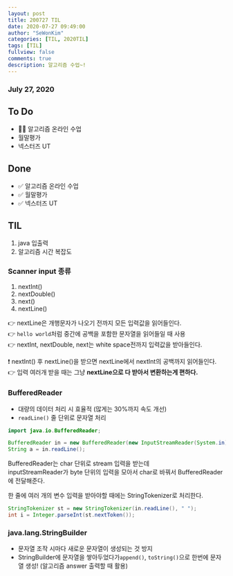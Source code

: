 ```yaml
---
layout: post
title: 200727 TIL
date: 2020-07-27 09:49:00
author: "SeWonKim"
categories: [TIL, 2020TIL]
tags: [TIL]
fullview: false
comments: true
description: 알고리즘 수업~!
---
```


### July 27, 2020

## To Do

- 👨‍💻 알고리즘 온라인 수업
- 월말평가
- 넥스터즈 UT

## Done

- ✅ 알고리즘 온라인 수업
- ✅ 월말평가
- ✅ 넥스터즈 UT

## TIL

1. java 입출력
2. 알고리즘 시간 복잡도

### Scanner input 종류

1. nextInt()
2. nextDouble()
3. next()
4. nextLine()

👉 nextLine은 개행문자가 나오기 전까지 모든 입력값을 읽어들인다.  
👉 `hello world`처럼 중간에 공백을 포함한 문자열을 읽어들일 때 사용  
👉 nextInt, nextDouble, next는 white space전까지 입력값을 받아들인다.

❗ nextInt() 후 nextLine()을 받으면 nextLine에서 nextInt의 공백까지 읽어들인다.  
👉 입력 여러개 받을 때는 그냥 **nextLine으로 다 받아서 변환하는게 편하다.**

### BufferedReader

- 대량의 데이터 처리 시 효율적 (많게는 30%까지 속도 개선)
- `readLine()` 줄 단위로 문자열 처리

```java
import java.io.BufferedReader;

BufferedReader in = new BufferedReader(new InputStreamReader(System.in));
String a = in.readLine();
```

BufferedReader는 char 단위로 stream 입력을 받는데  
inputStreamReader가 byte 단위의 입력을 모아서 char로 바꿔서 BufferedReader에 전달해준다.

한 줄에 여러 개의 변수 입력을 받아야할 때에는 StringTokenizer로 처리한다.

```java
StringTokenizer st = new StringTokenizer(in.readLine(), " ");
int i = Integer.parseInt(st.nextToken());
```

### java.lang.StringBuilder

- 문자열 조작 시마다 새로운 문자열이 생성되는 것 방지
- StringBuilder에 문자열을 쌓아두었다가`append()`, `toString()`으로 한번에 문자열 생성! (알고리즘 answer 출력할 때 활용)
